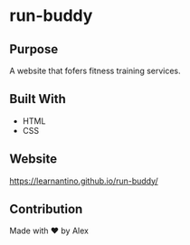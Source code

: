 # run-buddy

## Purpose
A website that fofers fitness training services.

## Built With
* HTML
* CSS

## Website
https://learnantino.github.io/run-buddy/

## Contribution
Made with ❤️ by Alex
